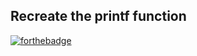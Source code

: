 Recreate the printf function
---
[![forthebadge](https://forthebadge.com/images/badges/made-with-c.svg)](https://forthebadge.com)
